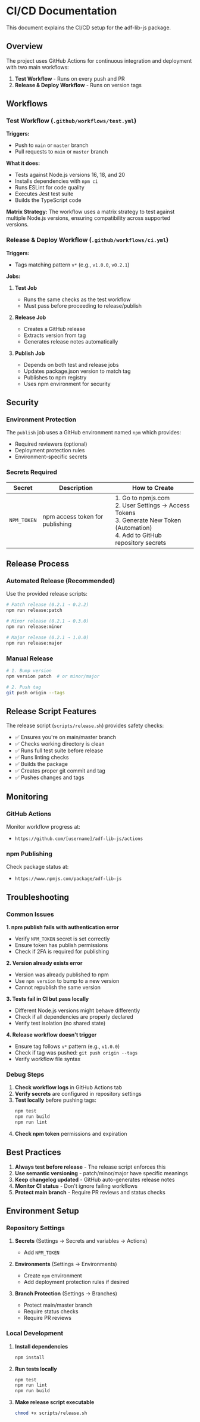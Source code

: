 # CI/CD Documentation

This document explains the CI/CD setup for the adf-lib-js package.

## Overview

The project uses GitHub Actions for continuous integration and deployment with two main workflows:

1. **Test Workflow** - Runs on every push and PR
2. **Release & Deploy Workflow** - Runs on version tags

## Workflows

### Test Workflow (`.github/workflows/test.yml`)

**Triggers:**
- Push to `main` or `master` branch
- Pull requests to `main` or `master` branch

**What it does:**
- Tests against Node.js versions 16, 18, and 20
- Installs dependencies with `npm ci`
- Runs ESLint for code quality
- Executes Jest test suite
- Builds the TypeScript code

**Matrix Strategy:**
The workflow uses a matrix strategy to test against multiple Node.js versions, ensuring compatibility across supported versions.

### Release & Deploy Workflow (`.github/workflows/ci.yml`)

**Triggers:**
- Tags matching pattern `v*` (e.g., `v1.0.0`, `v0.2.1`)

**Jobs:**

1. **Test Job**
   - Runs the same checks as the test workflow
   - Must pass before proceeding to release/publish

2. **Release Job**
   - Creates a GitHub release
   - Extracts version from tag
   - Generates release notes automatically

3. **Publish Job**
   - Depends on both test and release jobs
   - Updates package.json version to match tag
   - Publishes to npm registry
   - Uses npm environment for security

## Security

### Environment Protection
The `publish` job uses a GitHub environment named `npm` which provides:
- Required reviewers (optional)
- Deployment protection rules
- Environment-specific secrets

### Secrets Required

| Secret | Description | How to Create |
|--------|-------------|---------------|
| `NPM_TOKEN` | npm access token for publishing | 1. Go to npmjs.com<br>2. User Settings → Access Tokens<br>3. Generate New Token (Automation)<br>4. Add to GitHub repository secrets |

## Release Process

### Automated Release (Recommended)

Use the provided release scripts:

```bash
# Patch release (0.2.1 → 0.2.2)
npm run release:patch

# Minor release (0.2.1 → 0.3.0) 
npm run release:minor

# Major release (0.2.1 → 1.0.0)
npm run release:major
```

### Manual Release

```bash
# 1. Bump version
npm version patch  # or minor/major

# 2. Push tag
git push origin --tags
```

## Release Script Features

The release script (`scripts/release.sh`) provides safety checks:

- ✅ Ensures you're on main/master branch
- ✅ Checks working directory is clean
- ✅ Runs full test suite before release
- ✅ Runs linting checks
- ✅ Builds the package
- ✅ Creates proper git commit and tag
- ✅ Pushes changes and tags

## Monitoring

### GitHub Actions
Monitor workflow progress at:
- `https://github.com/[username]/adf-lib-js/actions`

### npm Publishing
Check package status at:
- `https://www.npmjs.com/package/adf-lib-js`

## Troubleshooting

### Common Issues

**1. npm publish fails with authentication error**
- Verify `NPM_TOKEN` secret is set correctly
- Ensure token has publish permissions
- Check if 2FA is required for publishing

**2. Version already exists error**
- Version was already published to npm
- Use `npm version` to bump to a new version
- Cannot republish the same version

**3. Tests fail in CI but pass locally**
- Different Node.js versions might behave differently
- Check if all dependencies are properly declared
- Verify test isolation (no shared state)

**4. Release workflow doesn't trigger**
- Ensure tag follows `v*` pattern (e.g., `v1.0.0`)
- Check if tag was pushed: `git push origin --tags`
- Verify workflow file syntax

### Debug Steps

1. **Check workflow logs** in GitHub Actions tab
2. **Verify secrets** are configured in repository settings
3. **Test locally** before pushing tags:
   ```bash
   npm test
   npm run build
   npm run lint
   ```
4. **Check npm token** permissions and expiration

## Best Practices

1. **Always test before release** - The release script enforces this
2. **Use semantic versioning** - patch/minor/major have specific meanings
3. **Keep changelog updated** - GitHub auto-generates release notes
4. **Monitor CI status** - Don't ignore failing workflows
5. **Protect main branch** - Require PR reviews and status checks

## Environment Setup

### Repository Settings

1. **Secrets** (Settings → Secrets and variables → Actions)
   - Add `NPM_TOKEN` 

2. **Environments** (Settings → Environments)
   - Create `npm` environment
   - Add deployment protection rules if desired

3. **Branch Protection** (Settings → Branches)
   - Protect main/master branch
   - Require status checks
   - Require PR reviews

### Local Development

1. **Install dependencies**
   ```bash
   npm install
   ```

2. **Run tests locally**
   ```bash
   npm test
   npm run lint
   npm run build
   ```

3. **Make release script executable**
   ```bash
   chmod +x scripts/release.sh
   ``` 